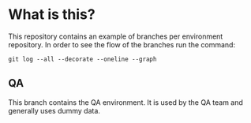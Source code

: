 # What is this? 

This repository contains an example of branches per environment repository.
In order to see the flow of the branches run the command:

```shell
git log --all --decorate --oneline --graph
```

## QA

This branch contains the QA environment. It is used by the QA team and generally uses dummy data. 